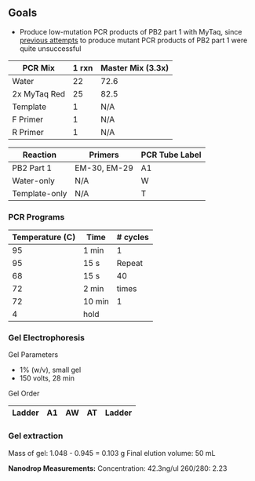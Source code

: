## Goals

- Produce low-mutation PCR products of PB2 part 1 with MyTaq, since [previous attempts](./20160903-mutagenesis-2) to produce mutant PCR products of PB2 part 1 were quite unsuccessful


| PCR Mix    | 1 rxn | Master Mix (3.3x) |
|------------|-------|-------------------|
| Water      | 22    | 72.6              |
| 2x MyTaq Red | 25    | 82.5               |
| Template   | 1     | N/A               |
| F Primer   | 1     | N/A               |
| R Primer   | 1     | N/A               |

| Reaction      | Primers      | PCR Tube Label |
|---------------|--------------|----------------|
| PB2 Part 1    | EM-30, EM-29 | A1             |
| Water-only    | N/A          | W             |
| Template-only | N/A          | T             |

### PCR Programs

| Temperature (C)      | Time           | # cycles |
|----------------------|----------------|----------|
| 95                   | 1 min          | 1        |
| 95                   | 15 s           | Repeat   |
| 68       | 15 s            | 40       |
| 72                   | 2 min          | times    |
| 72                   | 10 min         | 1        |
| 4                    | hold           |          |

### Gel Electrophoresis

Gel Parameters
- 1% (w/v), small gel
- 150 volts, 28 min

Gel Order

| Ladder |  A1 | AW | AT | Ladder |
|--------|----|----|----|--------|

### Gel extraction

Mass of gel: 1.048 - 0.945 = 0.103 g
Final elution volume: 50 mL

**Nanodrop Measurements:**
Concentration: 42.3ng/ul
260/280: 2.23
